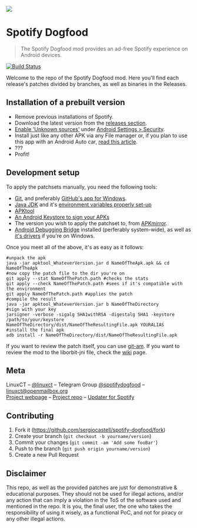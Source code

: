 ![](https://cdn.linuxct.info/Spotify/images/icon.png)

# Spotify Dogfood
> The Spotify Dogfood mod provides an ad-free Spotify experience on Android devices.

[![Build Status][travis-image]][travis-url]

Welcome to the repo of the Spotify Dogfood mod. Here you'll find each release's patches divided by branches, as well as binaries in the Releases.

## Installation of a prebuilt version

* Remove previous installations of Spotify.
* Download the latest version from the [releases section](https://github.com/sergiocastell/spotify-dogfood/releases). 
* [Enable 'Unknown sources'](https://android.stackexchange.com/questions/77280/allow-unknown-sources-from-terminal-without-going-to-settings-app) under [Android Settings > Security](https://www.androidcentral.com/unknown-sources).
* Install just like any other APK via any File manager or, if you plan to use this app with an Android Auto car, [read this article](https://www.xda-developers.com/psa-spotify-and-other-apps-not-working-with-android-auto-heres-a-fix/).
* ???
* Profit!

## Development setup

To apply the patchsets manually, you need the following tools: 
* [Git](https://git-scm.com/book/en/v2/Getting-Started-Installing-Git), and preferably [GitHub's app for Windows](https://desktop.github.com/).
* [Java JDK](http://www.oracle.com/technetwork/java/javase/downloads/jdk8-downloads-2133151.html) and it's [environment variables properly set-up](https://docs.oracle.com/cd/E19182-01/820-7851/inst_cli_jdk_javahome_t/)
* [APKtool](https://ibotpeaches.github.io/Apktool/)
* [An Android Keystore to sign your APKs](https://developer.android.com/studio/publish/app-signing.html#signing-manually)
* The version you wish to apply the patchset to, from [APKmirror](http://www.apkmirror.com/apk/spotify-ltd/spotify/).
* [Android Debugging Bridge](http://www.androidauthority.com/about-android-debug-bridge-adb-21510/) installed (perferably system-wide), as well as [it's drivers](https://adb.clockworkmod.com/) if you're on Windows.

Once you meet all of the above, it's as easy as it follows:

```
#unpack the apk
java -jar apktool_WhateverVersion.jar d NameOfTheApk.apk && cd NameOfTheApk
#now copy the patch file to the dir you're on
git apply --stat NameOfThePatch.path #checks the stats
git apply --check NameOfThePatch.path #sees if it's compatible with the environment
git apply NameOfThePatch.path #applies the patch
#compile the result
java -jar apktool_WhateverVersion.jar b NameOfTheDirectory
#sign with your key
jarsigner -verbose -sigalg SHA1withRSA -digestalg SHA1 -keystore /path/to/your/keystore NameOfTheDirectory/dist/NameOfTheResultingFile.apk YOURALIAS
#install the final apk
adb install -r NameOfTheDirectory/dist/NameOfTheResultingFile.apk
```
If you want to review the patch itself, you can use [git-am](https://stackoverflow.com/a/6948876).
If you want to review the mod to the liborbit-jni file, check the [wiki] page.

## Meta

LinuxCT – [@linuxct](https://twitter.com/linuxct) – Telegram Group [@spotifydogfood](https://t.me/spotifydogfood) – linuxct@openmailbox.org  
[Project webpage](https://cdn.linuxct.info/Spotify/) – [Project repo](https://github.com/spotify-dogfood) – [Updater for Spotify](https://github.com/spotify-dogfood/updater-for-spotify)

## Contributing

1. Fork it (<https://github.com/sergiocastell/spotify-dogfood/fork>)
2. Create your branch (`git checkout -b yourname/version`)
3. Commit your changes (`git commit -am 'Add some fooBar'`)
4. Push to the branch (`git push origin yourname/version`)
5. Create a new Pull Request

## Disclaimer

This repo, as well as the provided patches are just for demonstrative & educational purposes. They should not be used for illegal actions, and/or any action that can imply a violation in the ToS of the software used and mentioned in the repo. It is you, the final user, the one who takes the responsibility of using it wisely, as a functional PoC, and not for piracy or any other illegal actions.

<!-- Markdown link & img dfn's -->
[travis-image]: https://img.shields.io/travis/dbader/node-datadog-metrics/master.svg?style=flat-square
[travis-url]: https://travis-ci.org
[wiki]: https://github.com/sergiocastell/spotify-dogfood/wiki/The-liborbit-jni-spotify.so-file
